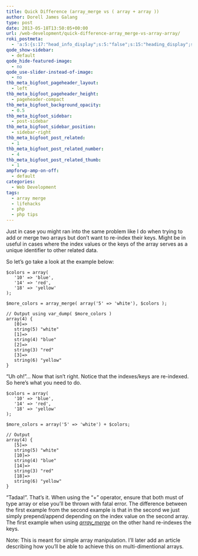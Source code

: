 ```yaml
---
title: Quick Difference (array_merge vs ( array + array ))
author: Dorell James Galang
type: post
date: 2013-05-18T13:50:05+00:00
url: /web-development/quick-difference-array_merge-vs-array-array/
roki_postmeta:
  - 'a:5:{s:17:"head_info_display";s:5:"false";s:15:"heading_display";s:4:"true";s:22:"heading_search_display";s:5:"false";s:22:"heading_social_display";s:4:"true";s:10:"subheading";s:0:"";}'
qode_show-sidebar:
  - default
qode_hide-featured-image:
  - no
qode_use-slider-instead-of-image:
  - no
thb_meta_bigfoot_pageheader_layout:
  - left
thb_meta_bigfoot_pageheader_height:
  - pageheader-compact
thb_meta_bigfoot_background_opacity:
  - 0.5
thb_meta_bigfoot_sidebar:
  - post-sidebar
thb_meta_bigfoot_sidebar_position:
  - sidebar-right
thb_meta_bigfoot_post_related:
  - 1
thb_meta_bigfoot_post_related_number:
  - 4
thb_meta_bigfoot_post_related_thumb:
  - 1
ampforwp-amp-on-off:
  - default
categories:
  - Web Development
tags:
  - array merge
  - lifehacks
  - php
  - php tips
---
```


Just in case you might ran into the same problem like I do when trying to add or merge two arrays but don&#8217;t want to re-index their keys. Might be in useful in cases where the index values or the keys of the array serves as a unique identifier to other related data.

So let&#8217;s go take a look at the example below:

    $colors = array(
       '10' => 'blue',
       '14' => 'red',
       '18' => 'yellow'
    );

    $more_colors = array_merge( array('5' => 'white'), $colors );

    // Output using var_dump( $more_colors )
    array(4) {
       [0]=>
       string(5) "white"
       [1]=>
       string(4) "blue"
       [2]=>
       string(3) "red"
       [3]=>
       string(6) "yellow"
    }

&#8220;Uh oh!&#8221;&#8230; Now that isn&#8217;t right. Notice that the indexes/keys are re-indexed. So here&#8217;s what you need to do.

    $colors = array(
       '10' => 'blue',
       '14' => 'red',
       '18' => 'yellow'
    );

    $more_colors = array('5' => 'white') + $colors;

    // Output
    array(4) {
       [5]=>
       string(5) "white"
       [10]=>
       string(4) "blue"
       [14]=>
       string(3) "red"
       [18]=>
       string(6) "yellow"
    }

&#8220;Tadaa!&#8221;. That&#8217;s it. When using the &#8220;+&#8221; operator, ensure that both must of type array or else you&#8217;ll be thrown with fatal error. The difference between the first example from the second example is that in the second we just simply prepend/append depending on the index value on the second array. The first example when using <a href="http://php.net/manual/en/function.array-merge.php" target="_blank" rel="noopener noreferrer"><em>array_merge</em></a> on the other hand re-indexes the keys.

Note: This is meant for simple array manipulation. I&#8217;ll later add an article describing how you&#8217;ll be able to achieve this on multi-dimentional arrays.
